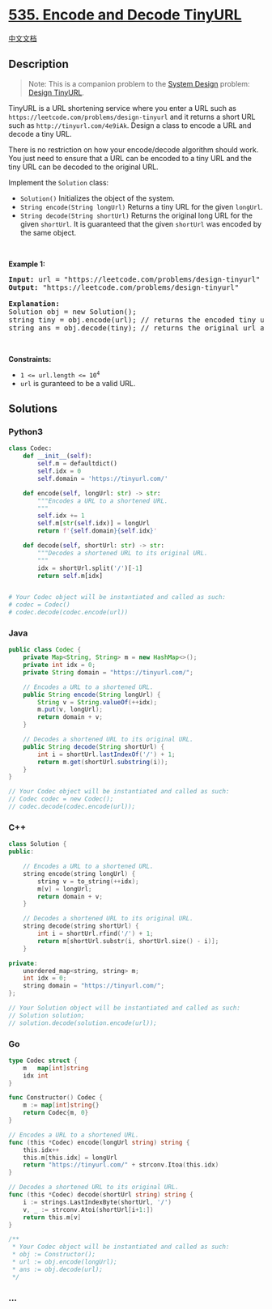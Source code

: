 # [535. Encode and Decode TinyURL](https://leetcode.com/problems/encode-and-decode-tinyurl)

[中文文档](/solution/0500-0599/0535.Encode%20and%20Decode%20TinyURL/README.md)

## Description

<blockquote>Note: This is a companion problem to the <a href="https://leetcode.com/discuss/interview-question/system-design/" target="_blank">System Design</a> problem: <a href="https://leetcode.com/discuss/interview-question/124658/Design-a-URL-Shortener-(-TinyURL-)-System/" target="_blank">Design TinyURL</a>.</blockquote>

<p>TinyURL is a URL shortening service where you enter a URL such as <code>https://leetcode.com/problems/design-tinyurl</code> and it returns a short URL such as <code>http://tinyurl.com/4e9iAk</code>. Design a class to encode a URL and decode a tiny URL.</p>

<p>There is no restriction on how your encode/decode algorithm should work. You just need to ensure that a URL can be encoded to a tiny URL and the tiny URL can be decoded to the original URL.</p>

<p>Implement the <code>Solution</code> class:</p>

<ul>
	<li><code>Solution()</code> Initializes the object of the system.</li>
	<li><code>String encode(String longUrl)</code> Returns a tiny URL for the given <code>longUrl</code>.</li>
	<li><code>String decode(String shortUrl)</code> Returns the original long URL for the given <code>shortUrl</code>. It is guaranteed that the given <code>shortUrl</code> was encoded by the same object.</li>
</ul>

<p>&nbsp;</p>
<p><strong>Example 1:</strong></p>

<pre>
<strong>Input:</strong> url = &quot;https://leetcode.com/problems/design-tinyurl&quot;
<strong>Output:</strong> &quot;https://leetcode.com/problems/design-tinyurl&quot;

<strong>Explanation:</strong>
Solution obj = new Solution();
string tiny = obj.encode(url); // returns the encoded tiny url.
string ans = obj.decode(tiny); // returns the original url after deconding it.
</pre>

<p>&nbsp;</p>
<p><strong>Constraints:</strong></p>

<ul>
	<li><code>1 &lt;= url.length &lt;= 10<sup>4</sup></code></li>
	<li><code>url</code> is guranteed to be a valid URL.</li>
</ul>

## Solutions

<!-- tabs:start -->

### **Python3**

```python
class Codec:
    def __init__(self):
        self.m = defaultdict()
        self.idx = 0
        self.domain = 'https://tinyurl.com/'

    def encode(self, longUrl: str) -> str:
        """Encodes a URL to a shortened URL.
        """
        self.idx += 1
        self.m[str(self.idx)] = longUrl
        return f'{self.domain}{self.idx}'

    def decode(self, shortUrl: str) -> str:
        """Decodes a shortened URL to its original URL.
        """
        idx = shortUrl.split('/')[-1]
        return self.m[idx]


# Your Codec object will be instantiated and called as such:
# codec = Codec()
# codec.decode(codec.encode(url))
```

### **Java**

```java
public class Codec {
    private Map<String, String> m = new HashMap<>();
    private int idx = 0;
    private String domain = "https://tinyurl.com/";

    // Encodes a URL to a shortened URL.
    public String encode(String longUrl) {
        String v = String.valueOf(++idx);
        m.put(v, longUrl);
        return domain + v;
    }

    // Decodes a shortened URL to its original URL.
    public String decode(String shortUrl) {
        int i = shortUrl.lastIndexOf('/') + 1;
        return m.get(shortUrl.substring(i));
    }
}

// Your Codec object will be instantiated and called as such:
// Codec codec = new Codec();
// codec.decode(codec.encode(url));
```

### **C++**

```cpp
class Solution {
public:

    // Encodes a URL to a shortened URL.
    string encode(string longUrl) {
        string v = to_string(++idx);
        m[v] = longUrl;
        return domain + v;
    }

    // Decodes a shortened URL to its original URL.
    string decode(string shortUrl) {
        int i = shortUrl.rfind('/') + 1;
        return m[shortUrl.substr(i, shortUrl.size() - i)];
    }

private:
    unordered_map<string, string> m;
    int idx = 0;
    string domain = "https://tinyurl.com/";
};

// Your Solution object will be instantiated and called as such:
// Solution solution;
// solution.decode(solution.encode(url));
```

### **Go**

```go
type Codec struct {
	m   map[int]string
	idx int
}

func Constructor() Codec {
	m := map[int]string{}
	return Codec{m, 0}
}

// Encodes a URL to a shortened URL.
func (this *Codec) encode(longUrl string) string {
	this.idx++
	this.m[this.idx] = longUrl
	return "https://tinyurl.com/" + strconv.Itoa(this.idx)
}

// Decodes a shortened URL to its original URL.
func (this *Codec) decode(shortUrl string) string {
	i := strings.LastIndexByte(shortUrl, '/')
	v, _ := strconv.Atoi(shortUrl[i+1:])
	return this.m[v]
}

/**
 * Your Codec object will be instantiated and called as such:
 * obj := Constructor();
 * url := obj.encode(longUrl);
 * ans := obj.decode(url);
 */
```

### **...**

```

```

<!-- tabs:end -->
